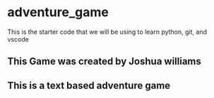 
# adventure_game
This is the starter code that we will be using to learn python, git, and vscode

## This Game was created by Joshua williams

## This is a text based adventure game
